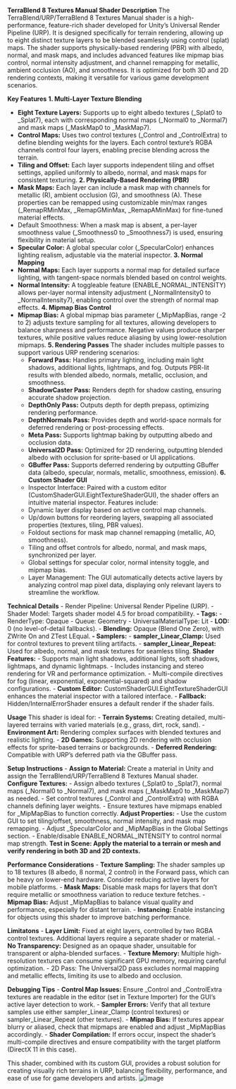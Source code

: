 **TerraBlend 8 Textures Manual Shader Description**
The TerraBlend/URP/TerraBlend 8 Textures Manual shader is a high-performance, feature-rich shader developed for Unity’s Universal Render Pipeline (URP). It is designed specifically for terrain rendering, allowing up to eight distinct texture layers to be blended seamlessly using control (splat) maps. The shader supports physically-based rendering (PBR) with albedo, normal, and mask maps, and includes advanced features like mipmap bias control, normal intensity adjustment, and channel remapping for metallic, ambient occlusion (AO), and smoothness. It is optimized for both 3D and 2D rendering contexts, making it versatile for various game development scenarios.

**Key Features**
  **1. Multi-Layer Texture Blending**
  - **Eight Texture Layers:** Supports up to eight albedo textures (_Splat0 to _Splat7), each with corresponding normal maps (_Normal0 to _Normal7) and mask maps (_MaskMap0 to _MaskMap7).
  - **Control Maps:** Uses two control textures (_Control and _ControlExtra) to define blending weights for the layers. Each control texture’s RGBA channels control four layers, enabling precise blending across the terrain.
  - **Tiling and Offset:** Each layer supports independent tiling and offset settings, applied uniformly to albedo, normal, and mask maps for consistent texturing.
  **2. Physically-Based Rendering (PBR)**
  - **Mask Maps:** Each layer can include a mask map with channels for metallic (R), ambient occlusion (G), and smoothness (A). These properties can be remapped using customizable min/max ranges (_RemapRMinMax, _RemapGMinMax, _RemapAMinMax) for fine-tuned material effects.
  - Default Smoothness: When a mask map is absent, a per-layer smoothness value (_Smoothness0 to _Smoothness7) is used, ensuring flexibility in material setup.
  - **Specular Color:** A global specular color (_SpecularColor) enhances lighting realism, adjustable via the material inspector.
  **3. Normal Mapping**
  - **Normal Maps:** Each layer supports a normal map for detailed surface lighting, with tangent-space normals blended based on control weights.
  - **Normal Intensity:** A toggleable feature (ENABLE_NORMAL_INTENSITY) allows per-layer normal intensity adjustment (_NormalIntensity0 to _NormalIntensity7), enabling control over the strength of normal map effects.
  **4. Mipmap Bias Control**
  - **Mipmap Bias:** A global mipmap bias parameter (_MipMapBias, range -2 to 2) adjusts texture sampling for all textures, allowing developers to balance sharpness and performance. Negative values produce sharper textures, while positive     values reduce aliasing by using lower-resolution mipmaps.
  **5. Rendering Passes**
    The shader includes multiple passes to support various URP rendering scenarios:
    - **Forward Pass:** Handles primary lighting, including main light shadows, additional lights, lightmaps, and fog. Outputs PBR-lit results with blended albedo, normals, metallic, occlusion, and smoothness.
    - **ShadowCaster Pass:** Renders depth for shadow casting, ensuring accurate shadow projection.
    - **DepthOnly Pass:** Outputs depth for depth prepass, optimizing rendering performance.
    - **DepthNormals Pass:** Provides depth and world-space normals for deferred rendering or post-processing effects.
    - **Meta Pass:** Supports lightmap baking by outputting albedo and occlusion data.
    - **Universal2D Pass:** Optimized for 2D rendering, outputting blended albedo with occlusion for sprite-based or UI applications.
    - **GBuffer Pass:** Supports deferred rendering by outputting GBuffer data (albedo, specular, normals, metallic, smoothness, emission).
  **6. Custom Shader GUI**
    - Inspector Interface: Paired with a custom editor (CustomShaderGUI.EightTextureShaderGUI), the shader offers an intuitive material inspector. Features include:
    - Dynamic layer display based on active control map channels.
    - Up/down buttons for reordering layers, swapping all associated properties (textures, tiling, PBR values).
    - Foldout sections for mask map channel remapping (metallic, AO, smoothness).
    - Tiling and offset controls for albedo, normal, and mask maps, synchronized per layer.
    - Global settings for specular color, normal intensity toggle, and mipmap bias.
    - Layer Management: The GUI automatically detects active layers by analyzing control map pixel data, displaying only relevant layers to streamline the workflow.
   
  **Technical Details**
    - Render Pipeline: Universal Render Pipeline (URP).
    - Shader Model: Targets shader model 4.5 for broad compatibility.
  **- Tags:**
        - RenderType: Opaque
        - Queue: Geometry
        - UniversalMaterialType: Lit
    - **LOD:** 0 (no level-of-detail fallbacks).
    - **Blending:** Opaque (Blend One Zero), with ZWrite On and ZTest LEqual.
  **- Samplers:**
        - **sampler_Linear_Clamp:** Used for control textures to prevent tiling artifacts.
        - **sampler_Linear_Repeat:** Used for albedo, normal, and mask textures for seamless tiling.
  **Shader Features:**
    - Supports main light shadows, additional lights, soft shadows, lightmaps, and dynamic lightmaps.
    - Includes instancing and stereo rendering for VR and performance optimization.
    - Multi-compile directives for fog (linear, exponential, exponential-squared) and shadow configurations.
    - **Custom Editor:** CustomShaderGUI.EightTextureShaderGUI enhances the material inspector with a tailored interface.
    - **Fallback:** Hidden/InternalErrorShader ensures a default render if the shader fails.

  **Usage**
    This shader is ideal for:
      - **Terrain Systems:** Creating detailed, multi-layered terrains with varied materials (e.g., grass, dirt, rock, sand).
      - **Environment Art:** Rendering complex surfaces with blended textures and realistic lighting.
      - **2D Games:** Supporting 2D rendering with occlusion effects for sprite-based terrains or backgrounds.
      - **Deferred Rendering:** Compatible with URP’s deferred path via the GBuffer pass.

  **Setup Instructions**
      - **Assign to Material:** Create a material in Unity and assign the TerraBlend/URP/TerraBlend 8 Textures Manual shader.
        **Configure Textures:**
        - Assign albedo textures (_Splat0 to _Splat7), normal maps (_Normal0 to _Normal7), and mask maps (_MaskMap0 to _MaskMap7) as needed.
       - Set control textures (_Control and _ControlExtra) with RGBA channels defining layer weights.
        - Ensure textures have mipmaps enabled for _MipMapBias to function correctly.
  **Adjust Properties:**
    - Use the custom GUI to set tiling/offset, smoothness, normal intensity, and mask map remapping.
    - Adjust _SpecularColor and _MipMapBias in the Global Settings section.
    - Enable/disable ENABLE_NORMAL_INTENSITY to control normal map strength.
  **Test in Scene: Apply the material to a terrain or mesh and verify rendering in both 3D and 2D contexts.**

  **Performance Considerations**
    - **Texture Sampling:** The shader samples up to 18 textures (8 albedo, 8 normal, 2 control) in the Forward pass, which can be heavy on lower-end hardware. Consider reducing active layers for mobile platforms.
    - **Mask Maps:** Disable mask maps for layers that don’t require metallic or smoothness variation to reduce texture fetches.
    - **Mipmap Bias:** Adjust _MipMapBias to balance visual quality and performance, especially for distant terrain.
    - **Instancing:** Enable instancing for objects using this shader to improve batching performance.
    
    
  **Limitatons**
    - **Layer Limit:** Fixed at eight layers, controlled by two RGBA control textures. Additional layers require a separate shader or material.
    - **No Transparency:** Designed as an opaque shader, unsuitable for transparent or alpha-blended surfaces.
    - **Texture Memory:** Multiple high-resolution textures can consume significant GPU memory, requiring careful optimization.
    - 2D Pass: The Universal2D pass excludes normal mapping and metallic effects, limiting its use to albedo and occlusion.

  **Debugging Tips**
    - **Control Map Issues:** Ensure _Control and _ControlExtra textures are readable in the editor (set in Texture Importer) for the GUI’s active layer detection to work.
    - **Sampler Errors:** Verify that all texture samples use either sampler_Linear_Clamp (control textures) or sampler_Linear_Repeat (other textures).
    - **Mipmap Bias:** If textures appear blurry or aliased, check that mipmaps are enabled and adjust _MipMapBias accordingly.
    - **Shader Compilation:** If errors occur, inspect the shader’s multi-compile directives and ensure compatibility with the target platform (DirectX 11 in this case).

This shader, combined with its custom GUI, provides a robust solution for creating visually rich terrains in URP, balancing flexibility, performance, and ease of use for game developers and artists.
![image](https://github.com/user-attachments/assets/25a5b260-4a28-496c-abb0-a34ecb76eb1c)
